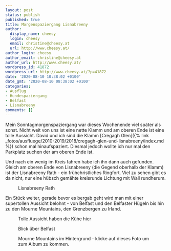 ```yaml
---
layout: post
status: publish
published: true
title: Morgenspaziergang Lisnabreeny
author:
  display_name: cheesy
  login: cheesy
  email: christine@cheesy.at
  url: http://www.cheesy.at/
author_login: cheesy
author_email: christine@cheesy.at
author_url: http://www.cheesy.at/
wordpress_id: 41872
wordpress_url: http://www.cheesy.at/?p=41872
date: '2020-08-10 10:38:02 +0100'
date_gmt: '2020-08-10 08:38:02 +0100'
categories:
- Ausflug
- Hundespaziergang
- Belfast
- Lisnabreeny
comments: []
---
```

<!-- wp:paragraph -->
Mein Sonntagmorgenspaziergang war dieses Wochenende viel später als sonst. Nicht weit von uns ist eine nette Klamm und am oberen Ende ist eine tolle Aussicht. David und ich sind die Klamm [Cregagh Glen]({% link _fotos/ausfluege/2010-2019/2018/cregagh-glen-und-lisnabreeny/index.md %}) schon mal hinaufspaziert. Diesmal jedoch wollte ich nur mal den Parkplatz suchen der am oberen Ende ist.
<!-- /wp:paragraph -->
<!-- wp:paragraph -->
Und nach ein wenig im Kreis fahren habe ich ihn dann auch gefunden. Gleich am oberen Ende von Lisnabreeny (die Gegend oberhalb der Klamm) ist der Lisnabreeny Rath - ein frühchristliches Ringfort. Viel zu sehen gibt es da nicht, nur eine hübsch gemähte kreisrunde Lichtung mit Wall rundherum.
<!-- /wp:paragraph -->
<!-- wp:image {"id":41859} -->
<figure class="wp-block-image"><img src="{% link _fotos/ausfluege/2020/lisnabreeny/Lisnabreeny-005.jpg %}" alt="" class="wp-image-41859"><br>
<figcaption>Lisnabreeny Rath</figcaption>
</figure>
<!-- /wp:image -->
<!-- wp:paragraph -->
Ein Stück weiter, gerade bevor es bergab geht wird man mit einer supertollen Aussicht belohnt - von Belfast und den Belfaster Hügeln bis hin zu den Mourne Mountains, den Grenzbergen zu Irland.
<!-- /wp:paragraph -->
<!-- wp:image {"id":41863} -->
<figure class="wp-block-image"><img src="{% link _fotos/ausfluege/2020/lisnabreeny/Lisnabreeny-009.jpg %}" alt="" class="wp-image-41863"><br>
<figcaption>Tolle Aussicht haben die Kühe hier</figcaption>
</figure>
<!-- /wp:image -->
<!-- wp:image {"id":41864} -->
<figure class="wp-block-image"><img src="{% link _fotos/ausfluege/2020/lisnabreeny/Lisnabreeny-010.jpg %}" alt="" class="wp-image-41864"><br>
<figcaption>Blick über Belfast</figcaption>
</figure>
<!-- /wp:image -->
<!-- wp:image {"id":41867,"linkDestination":"custom"} -->
<figure class="wp-block-image"><a href="{% link _fotos/ausfluege/2020/lisnabreeny/index.md %}"><img src="{% link _fotos/ausfluege/2020/lisnabreeny/Lisnabreeny-013.jpg %}" alt="" class="wp-image-41867"></a><br>
<figcaption>Mourne Mountains im Hintergrund - klicke auf dieses Foto um zum Album zu kommen.</figcaption>
</figure>
<!-- /wp:image -->
